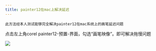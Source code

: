 ```yaml
---
title: painter12在mac上解决延迟
---
```


`此方法经本人测试能够完全解决painter12在mac系统上的画笔延迟问题`

点击左上角corel painter12-预置-界面，勾选“画笔映像”。即可解决拖慢问题

![](http://ww2.sinaimg.cn/large/73b41ab2gw1f7nq1qtlizj20yw0xgjvk.jpg)



